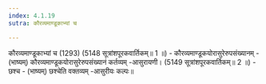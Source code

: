 ```yaml
---
index: 4.1.19
sutra: कौरव्यमाण्डूकाभ्यां च

---
```

 कौरव्यमाण्डूकाभ्यां च (1293) (5148 सूत्रांशपूरकवार्तिकम्॥ 1 ॥) - कौरव्यमाण्डूकयोरासुरेरुपसंख्यानम् - (भाष्यम्) कौरव्यमाण्डूकयोरासुरेरुपसंख्यानं कर्तव्यम् -आसुरायणी। (5149 सूत्रांशपूरकवार्तिकम्॥ 2 ॥) - छश्च - (भाष्यम्) छश्चेति वक्तव्यम् -आसुरीयः कल्पः॥ 
